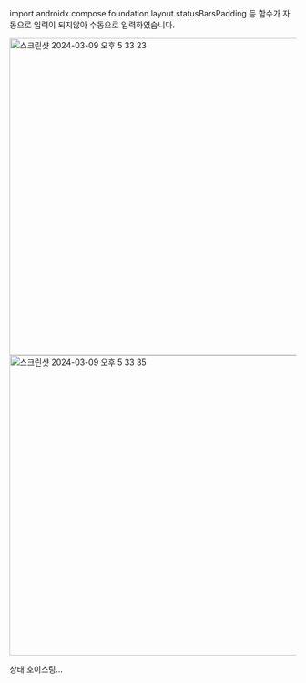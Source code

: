import androidx.compose.foundation.layout.statusBarsPadding
등 함수가 자동으로 입력이 되지않아 수동으로 입력하였습니다.

<img width="556" alt="스크린샷 2024-03-09 오후 5 33 23" src="https://github.com/giyoungjang/kotlin-study/assets/126555597/cf570270-1d73-41f1-a298-ce7b214225db">

<img width="527" alt="스크린샷 2024-03-09 오후 5 33 35" src="https://github.com/giyoungjang/kotlin-study/assets/126555597/2688c7d2-a6a0-48dd-b635-09ca584a1cfb">

상태 호이스팅...



